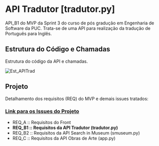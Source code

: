 # API Tradutor [tradutor.py]

API_B1 do MVP da Sprint 3 do curso de pós gradução em Engenharia de Software da PUC.
Trata-se de uma API para realização da tradução de Português para Inglês.

## Estrutura do Código e Chamadas

Estrutura do código da API e chamadas.

![Est_APITrad](https://github.com/Moriblo/tradutor/blob/main/Estrutura%20de%20C%C3%B3digo_API%20Tradutor.png)

## Projeto

Detalhamento dos requisitos (REQ) do MVP e demais issues tratados:

### [Link para os Issues do Projeto]([https://github.com/users/Moriblo/projects/2/views/6])

* REQ_A :: Requisitos do Front
* __REQ_B1 :: Requisitos da API Tradutor (tradutor.py)__
* REQ_B2 :: Requisitos da API Search in Museum (smuseum.py)
* REQ_C :: Requisitos da API Obras de Arte (app.py)
